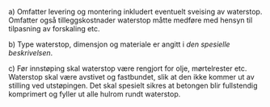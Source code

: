 a) Omfatter levering og montering inkludert eventuelt sveising av waterstop. Omfatter også tilleggskostnader waterstop måtte medføre med hensyn til tilpasning av forskaling etc.

b) Type waterstop, dimensjon og materiale er angitt i *den spesielle beskrivelsen*.

c) Før innstøping skal waterstop være rengjort for olje, mørtelrester etc. Waterstop skal være avstivet og fastbundet, slik at den ikke kommer ut av stilling ved utstøpingen.
Det skal spesielt sikres at betongen blir fullstendig komprimert og fyller ut alle hulrom rundt waterstop.

